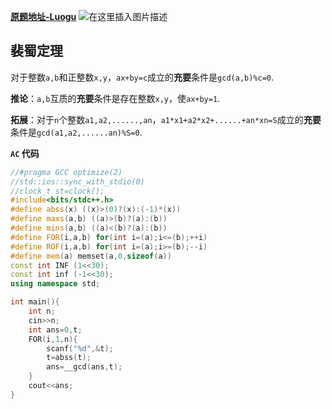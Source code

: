 [**原题地址-Luogu**](https://www.luogu.com.cn/problem/P4549)
![在这里插入图片描述](https://img-blog.csdnimg.cn/79cfa2cfc3ae4e20b41e4edb09e6b6ea.png?x-oss-process=image/watermark,type_d3F5LXplbmhlaQ,shadow_50,text_Q1NETiBA6L-954O9,size_20,color_FFFFFF,t_70,g_se,x_16)

## 裴蜀定理

对于整数`a,b`和正整数`x,y`，`ax+by=c`成立的**充要**条件是`gcd(a,b)%c=0`.

**推论**：`a,b`互质的**充要**条件是存在整数`x,y`，使`ax+by=1`.

**拓展**：对于`n`个整数`a1,a2,......,an`，`a1*x1+a2*x2+......+an*xn=S`成立的**充要**条件是`gcd(a1,a2,......an)%S=0`.

**`AC` 代码**

```cpp
//#pragma GCC optimize(2)
//std::ios::sync_with_stdio(0)
//clock_t st=clock();
#include<bits/stdc++.h>
#define abss(x) ((x)>(0)?(x):(-1)*(x))
#define maxs(a,b) ((a)>(b)?(a):(b))
#define mins(a,b) ((a)<(b)?(a):(b))
#define FOR(i,a,b) for(int i=(a);i<=(b);++i)
#define ROF(i,a,b) for(int i=(a);i>=(b);--i)
#define mem(a) memset(a,0,sizeof(a))
const int INF (1<<30);
const int inf (-1<<30);
using namespace std;

int main(){
    int n;
    cin>>n;
    int ans=0,t;
    FOR(i,1,n){
        scanf("%d",&t);
        t=abss(t);
        ans=__gcd(ans,t);
    }
    cout<<ans;
}
```

